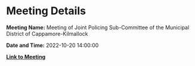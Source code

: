 # Meeting Details

**Meeting Name:** Meeting of Joint Policing Sub-Committee of the Municipal District of Cappamore-Kilmallock

**Date and Time:** 2022-10-20 14:00:00

**[Link to Meeting](https://www.limerick.ie/council/whats-on/meeting-joint-policing-sub-committee-municipal-district-cappamore-kilmallock-2)**

